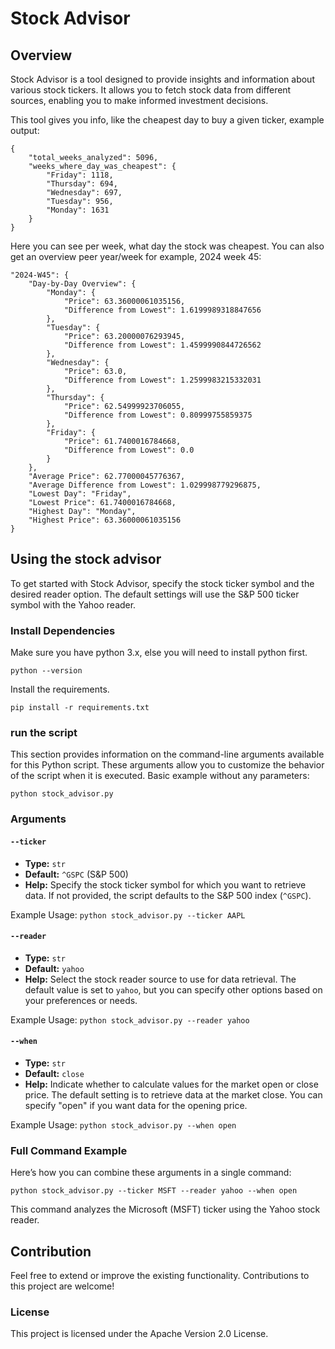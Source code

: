 # Stock Advisor

## Overview
Stock Advisor is a tool designed to provide insights and information about various stock tickers. It allows you to fetch stock data from different sources, enabling you to make informed investment decisions.

This tool gives you info, like the cheapest day to buy a given ticker, example output:

    {
        "total_weeks_analyzed": 5096,
        "weeks_where_day_was_cheapest": {
            "Friday": 1118,
            "Thursday": 694,
            "Wednesday": 697,
            "Tuesday": 956,
            "Monday": 1631
        }
    }

Here you can see per week, what day the stock was cheapest.
You can also get an overview peer year/week for example, 2024 week 45:

    "2024-W45": {
        "Day-by-Day Overview": {
            "Monday": {
                "Price": 63.36000061035156,
                "Difference from Lowest": 1.6199989318847656
            },
            "Tuesday": {
                "Price": 63.20000076293945,
                "Difference from Lowest": 1.4599990844726562
            },
            "Wednesday": {
                "Price": 63.0,
                "Difference from Lowest": 1.2599983215332031
            },
            "Thursday": {
                "Price": 62.54999923706055,
                "Difference from Lowest": 0.80999755859375
            },
            "Friday": {
                "Price": 61.7400016784668,
                "Difference from Lowest": 0.0
            }
        },
        "Average Price": 62.77000045776367,
        "Average Difference from Lowest": 1.029998779296875,
        "Lowest Day": "Friday",
        "Lowest Price": 61.7400016784668,
        "Highest Day": "Monday",
        "Highest Price": 63.36000061035156
    }


  
## Using the stock advisor
To get started with Stock Advisor, specify the stock ticker symbol and the desired reader option. The default settings will use the S&P 500 ticker symbol with the Yahoo reader.

### Install Dependencies
Make sure you have python 3.x, else you will need to install python first.

`python --version`

Install the requirements.

`pip install -r requirements.txt`

### run the script
This section provides information on the command-line arguments available for this Python script. These arguments allow you to customize the behavior of the script when it is executed.
Basic example without any parameters:

`python stock_advisor.py`
### Arguments

#### `--ticker`
- **Type:** `str`
- **Default:** `^GSPC` (S&P 500)
- **Help:** Specify the stock ticker symbol for which you want to retrieve data. If not provided, the script defaults to the S&P 500 index (`^GSPC`).

Example Usage:
`python stock_advisor.py --ticker AAPL`

#### `--reader`
- **Type:** `str`
- **Default:** `yahoo`
- **Help:** Select the stock reader source to use for data retrieval. The default value is set to `yahoo`, but you can specify other options based on your preferences or needs.

Example Usage:
`python stock_advisor.py --reader yahoo`

#### `--when`
- **Type:** `str`
- **Default:** `close`
- **Help:** Indicate whether to calculate values for the market open or close price. The default setting is to retrieve data at the market close. You can specify "open" if you want data for the opening price.

Example Usage:
`python stock_advisor.py --when open`

### Full Command Example

Here’s how you can combine these arguments in a single command:

`python stock_advisor.py --ticker MSFT --reader yahoo --when open`

This command analyzes the Microsoft (MSFT) ticker using the Yahoo stock reader.

## Contribution
Feel free to extend or improve the existing functionality. Contributions to this project are welcome!

### License
This project is licensed under the Apache Version 2.0 License.
